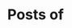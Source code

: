 ---
view: author
lang: en
title: Posts of
description: 
name: Han, Minhee
nickname: hann
role: Student
avatar: 
created_at: 2019-07-08
social:
  - name: github
    url: https://github.com/han-minhee
meta:
---